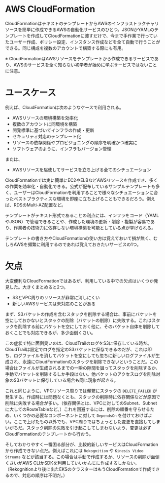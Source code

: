 # AWS CloudFormation

CloudFormationはテキストのテンプレートからAWSのインフラストラクチャリソースを簡単に作成できるAWSの自動化サービスのひとつ。JSONかYAMLのテンプレートを作成してCloudFormationに渡すだけで、今まで手作業で行っていたユーザー作成、ポリシー設定、インスタンス作成などを全て自動で行うことができる。同じ構成を複数のアカウントで構築する際にも有用。

※ CloudFormationはAWSリソースをテンプレートから作成できるサービスであり、AWSのサービスを全く知らない初学者が始めに学ぶサービスではないことに注意。

# ユースケース

例えば、CloudFormationは次のようなケースで利用される。

- AWSリソースの環境構築を効率化
- 複数のアカウントに同環境を構築
- 開発標準に基づいてインフラの作成・更新
- セキュリティ対応のテンプレート化
- リソースの依存関係やプロビジョニングの順序を明確かつ確実に
- ソフトウェアのように、インフラもバージョン管理

または、

- AWSリソースを駆使してサービスを立ち上げる全てのシチュエーション

CloudFormationでは実に簡単にEC2やELBなどAWSリソースを作成でき、多くの作業を効率化・自動化できる。公式が配布しているサンプルテンプレートも多く、ユーザーはCloudFormationを利用することで様々なシチュエーションに合ったベストプラクティスな環境を即座に立ち上げることもできるだろう。例えば、RDSのMulti-AZ配置など。

テンプレートがテキスト形式であることの利点には、インフラをコード（YAMLやJSON）で管理できることや、作成した環境の更新・削除・複製が容易であり、作業者の技術力に依存しない環境構築を可能としている点が挙げられる。

テンプレートの書き方やCloudFormationの使い方は覚えておいて損が無く、むしろAWSを頻繁に利用するのであれば覚えておきたいサービスの1つ。

# 欠点

大変便利なCloudFormationではあるが、利用している中での欠点はいくつか発見した。大きくまとめると2つ。

- S3とVPC周りのリソースが非常に消しにくい
- 新しいAWSサービスは未対応のことがある

まず、S3バケットの作成を含むスタックを削除する場合は、事前にバケットを空にしておかないとスタックの削除（バケットの削除）に失敗する。これはスタックを削除する前にバケットを空にしておく他に、そのバケット自体を削除しておくことでも対応できるが、多少面倒くさい。

この症状で特に面倒臭いのは、CloudTrailのログをS3に保存している時だ。CloudTrailは設定でログを指定のS3バケットに保存できるのだが、これは即ち、ログファイルを消してバケットを空にしても忽ちに新しいログファイルが生成され、永遠にCloudFormationのスタックを削除できないということだ。この場合はファイルが生成されるまでの一瞬の隙間を狙ってスタックを削除するか、手動でバケットを削除するしか手段はない。他バケットのアクセスログを削除対象のS3バケットに保存している場合も同じ現象が起きる。

これと同じように、VPCリソース周りでは頻繁にスタックの `DELETE_FAILED` が発生する。作成時には問題なくとも、スタックの削除時に依存関係などが原因で削除に失敗する場合が多い。（依存関係とは、VPCに対してのSubnet、Subnetに大してのRouteTableなど。）これを回避するには、削除の順番を守らせるため、いくつかの必要なコンポーネントに対して `DependsOn` を付けておけばよい。ここで上げたもの以外でも、VPC周りではちょっとした変更を直接してしまいがちだ。スタック削除の失敗を引き起こしてしまわないよう、変更は必ずCloudFormationのテンプレートから行おう。

そしてわかりやすく一番困る部分が、比較的新しいサービスはCloudFormationから作成できない点だ。例えばこれには `Rekognition` や `Kinesis Video Streams` などが該当する。この場合は手動で作成するか、リソースの削除が面倒くさいがAWS CLIかSDKを利用していいかんじに作成するしかない。（Rekognitionより後に出たEKSのクラスターはもうCloudFormationで作成できるので、対応の順序は不明だ。）
